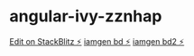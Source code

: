 # angular-ivy-zznhap

[Edit on StackBlitz ⚡️](https://stackblitz.com/edit/angular-ivy-jrlnyq)
[iamgen bd ⚡️](https://github.com/FabioLunaa/angular-ivy-zznhap/blob/main/bd-mascotar.png)
[iamgen bd2 ⚡️](https://github.com/FabioLunaa/angular-ivy-zznhap/blob/main/plantilla%20(categorias%2C%20subir%20receta%20y%20sobre%20nosotros).png)

